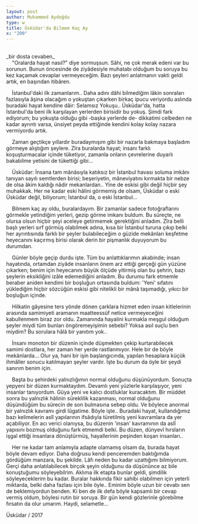 ```yaml
---
layout: post
author: Muhammed Aydoğdu
type: w
title: Üsküdar'da Bilmem Kaç Ay
x: "200"
---
```


<br/>
_bir dosta cevaben_


<br/>
&nbsp;&nbsp;&nbsp;&nbsp;"Oralarda hayat nasıl?" diye sormuşsun. Sâhi, ne çok merak edeni var bu sorunun. Bunun öncesinde de ziyâdesiyle muhatabı olduğum bu soruya bu kez kaçamak cevaplar vermeyeceğim. Bazı şeyleri anlatmanın vakti geldi artık, en başından itibâren.

&nbsp;&nbsp;&nbsp;&nbsp;İstanbul'daki ilk zamanlarım.. Daha adını dâhi bilmediğim lâkin sonraları fazlasıyla âşina olacağım o yokuştan çıkarken birkaç ipucu veriyordu aslında buradaki hayat kendine dâir: Selamsız Yokuşu.. Üsküdar'da, hatta İstanbul'da beni ilk karşılayan yerlerden birisidir bu yokuş. Şimdi fark ediyorum; bu yokuşta olduğu gibi -başka yerlerde de- dikkatimi celbeden ne kadar ayrıntı varsa, ünsiyet peyda ettiğinde kendini kolay kolay nazara vermiyordu artık.

&nbsp;&nbsp;&nbsp;&nbsp;Zaman geçtikçe yıllardır buradaymışım gibi bir nazarla bakmaya başladım görmeye alıştığım şeylere. Zîra buralarda hayat; insanı farklı koşuşturmacalar içinde tüketiyor, zamanla onların çevrelerine duyarlı bakabilme yetisini de tükettiği gibi...

&nbsp;&nbsp;&nbsp;&nbsp;Üsküdar: İnsana tam mânâsıyla katıksız bir İstanbul havası soluma imkânı tanıyan sayılı semtlerden birisi; beşeriyetin, mâneviyatını kırmakta bir nebze de olsa âkim kaldığı nâdir mekanlardan.. Yine de eskisi gibi değil hiçbir şey muhakkak. Her ne kadar eski hâlini görmemiş de olsam, Üsküdar o eski Üsküdar değil, biliyorum; İstanbul da, o eski İstanbul...

&nbsp;&nbsp;&nbsp;&nbsp;Bilmem kaç ay oldu, buralardayım. Bir zamanlar sadece fotoğraflarını görmekle yetindiğim yerleri, gezip görme imkanı buldum. Bu süreçte, ne olursa olsun hiçbir şeyi aceleye getirmemek gerektiğini anladım. Zîra belli başlı yerleri sırf görmüş olabilmek adına, kısa bir İstanbul turuna çıkıp belki her ayrıntısında farklı bir şeyler bulabileceğim o güzide mekânları keşfetme heyecanını kaçırmış birisi olarak derin bir pişmanlık duyuyorum bu durumdan.

&nbsp;&nbsp;&nbsp;&nbsp;Günler böyle geçip durdu işte. Tüm bu anlattıklarımın akabinde; insan hayatında, ortamdan ziyâde insanların önem arz ettiği gerçeği gün yüzüne çıkarken; benim için heyecanını büyük ölçüde yitirmiş olan bu şehrin, bazı şeylerin eksikliğini izâle edemediğini anladım. Bu durumu fark etmemle beraber aniden kendimi bir boşluğun ortasında buldum: 'Yeni' sıfatını yüklediğim hiçbir sözcüğün eskisi gibi nitelikli bir mânâ taşımadığı, yıkıcı bir boşluğun içinde.

&nbsp;&nbsp;&nbsp;&nbsp;Hilkatin gâyesine ters yönde dönen çarklara hizmet eden insan kitlelerinin arasında samimiyeti aramanın maatteessüf netice vermeyeceğini kabullenmem biraz zor oldu. Zamanında hayalini kurmakla meşgul olduğum şeyler miydi tüm bunları öngöremeyişimin sebebi? Yoksa asıl suçlu ben miydim? Bu sorulara hâlâ bir yanıtım yok..

&nbsp;&nbsp;&nbsp;&nbsp;İnsanı monoton bir düzenin içinde düşmekten çekip kurtarabilecek samimi dostlara, her zaman her yerde rastlanmıyor. Hele bir de böyle mekânlarda... Olur ya, hani bir işin başlangıcında, yapılan hesaplara küçük ihmâller sonucu katılmayan şeyler vardır. İşte bu durum da öyle bir şeydi sanırım benim için.

&nbsp;&nbsp;&nbsp;&nbsp;Başta bu şehirdeki yalnızlığımın normal olduğunu düşünüyordum. Sonuçta yepyeni bir düzen kurmaktaydım. Devamlı yeni yüzlerle karşılaşıyor, yeni insanlar tanıyordum. Güya yeni ve kalıcı dostluklar kuracaktım. Bir müddet sonra bu yalnızlık hâlinin süreklilik kazanması, normal olduğunu düşündüğüm bu sürecin de son bulmasına sebep oldu. Ve böylece anormal bir yalnızlık kavramı girdi lûgatime. Böyle işte.. Buradaki hayat, kullandığımız bazı kelimelerin aslî yapılarının ifsâdıyla türetilmiş yeni kavramlara da yer açabiliyor. En acı verici olanıysa, bu düzenin 'insan' kavramının da aslî yapısını bozmuş olduğunu fark etmemdi belki. Bu düzen, dünyevî hırsların işgal ettiği insanlara dönüştürmüş, hayallerinin peşinden koşan insanları..

&nbsp;&nbsp;&nbsp;&nbsp;Her ne kadar tam anlamıyla adapte olamamış olsam da, burada hayat böyle devam ediyor. Daha doğrusu kendi penceremden baktığımda gördüğüm manzara, bu şekilde. Lâfı neden bu kadar uzattığımı bilmiyorum. Gerçi daha anlatılabilecek birçok şeyin olduğunu da düşününce az bile konuştuğumu söyleyebilrim. Aklıma ilk etapta bunlar geldi, şimdilik söyleyeceklerim bu kadar. Buralar hakkında fikir sahibi olabilmen için yeterli miktarda, belki daha fazlası için bile öyle.. Eminim böyle uzun bir cevabı sen de beklemiyordun benden. Ki ben de ilk defa böyle kapsamlı bir cevap vermiş oldum, böylesi rutin bir soruya. Bir gün kendi gözlerinle görebilme fırsatın da olur umarım. Haydi, selametle...

Üsküdar / 2017
